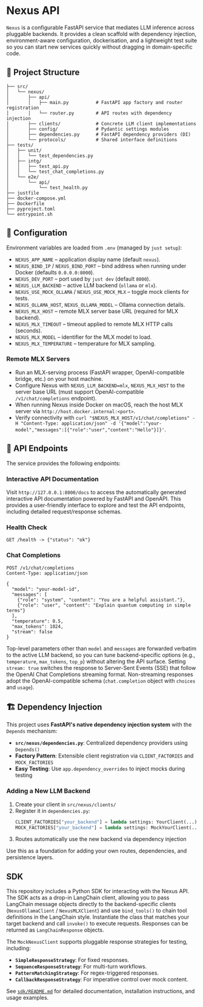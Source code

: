 # Nexus API

`Nexus` is a configurable FastAPI service that mediates LLM inference across pluggable backends. It provides a clean scaffold with dependency injection, environment-aware configuration, dockerisation, and a lightweight test suite so you can start new services quickly without dragging in domain-specific code.

## 🧱 Project Structure

```
├── src/
│   └── nexus/
│       ├── api/
│       │   ├── main.py          # FastAPI app factory and router registration
│       │   └── router.py        # API routes with dependency injection
│       ├── clients/             # Concrete LLM client implementations
│       ├── config/              # Pydantic settings modules
│       ├── dependencies.py      # FastAPI dependency providers (DI)
│       └── protocols/           # Shared interface definitions
├── tests/
│   ├── unit/
│   │   └── test_dependencies.py
│   ├── intg/
│   │   ├── test_api.py
│   │   └── test_chat_completions.py
│   └── e2e/
│       └── api/
│           └── test_health.py
├── justfile
├── docker-compose.yml
├── Dockerfile
├── pyproject.toml
└── entrypoint.sh
```

## 🔧 Configuration

Environment variables are loaded from `.env` (managed by `just setup`):

  * `NEXUS_APP_NAME` – application display name (default `nexus`).
  * `NEXUS_BIND_IP` / `NEXUS_BIND_PORT` – bind address when running under Docker (defaults `0.0.0.0:8000`).
  * `NEXUS_DEV_PORT` – port used by `just dev` (default `8000`).
  * `NEXUS_LLM_BACKEND` – active LLM backend (`ollama` or `mlx`).
  * `NEXUS_USE_MOCK_OLLAMA` / `NEXUS_USE_MOCK_MLX` – toggle mock clients for tests.
  * `NEXUS_OLLAMA_HOST`, `NEXUS_OLLAMA_MODEL` – Ollama connection details.
  * `NEXUS_MLX_HOST` – remote MLX server base URL (required for MLX backend).
  * `NEXUS_MLX_TIMEOUT` – timeout applied to remote MLX HTTP calls (seconds).
  * `NEXUS_MLX_MODEL` – identifier for the MLX model to load.
  * `NEXUS_MLX_TEMPERATURE` – temperature for MLX sampling.

### Remote MLX Servers

  * Run an MLX-serving process (FastAPI wrapper, OpenAI-compatible bridge, etc.) on your host machine.
  * Configure Nexus with `NEXUS_LLM_BACKEND=mlx`, `NEXUS_MLX_HOST` to the server base URL (must support OpenAI-compatible `/v1/chat/completions` endpoint).
  * When running Nexus inside Docker on macOS, reach the host MLX server via `http://host.docker.internal:<port>`.
  * Verify connectivity with `curl "$NEXUS_MLX_HOST/v1/chat/completions" -H "Content-Type: application/json" -d '{"model":"your-model","messages":[{"role":"user","content":"Hello"}]}'`.

## 🔌 API Endpoints

The service provides the following endpoints:

### Interactive API Documentation

Visit `http://127.0.0.1:8000/docs` to access the automatically generated interactive API documentation powered by FastAPI and OpenAPI. This provides a user-friendly interface to explore and test the API endpoints, including detailed request/response schemas.

### Health Check

```http
GET /health -> {"status": "ok"}
```

### Chat Completions

```http
POST /v1/chat/completions
Content-Type: application/json

{
  "model": "your-model-id",
  "messages": [
    {"role": "system", "content": "You are a helpful assistant."},
    {"role": "user", "content": "Explain quantum computing in simple terms"}
  ],
  "temperature": 0.5,
  "max_tokens": 1024,
  "stream": false
}
```

Top-level parameters other than `model` and `messages` are forwarded verbatim to the active LLM backend, so you can tune
backend-specific options (e.g., `temperature`, `max_tokens`, `top_p`) without altering the API surface. Setting `stream: true`
switches the response to Server-Sent Events (SSE) that follow the OpenAI Chat Completions streaming format. Non-streaming
responses adopt the OpenAI-compatible schema (`chat.completion` object with `choices` and `usage`).

## 🏗️ Dependency Injection

This project uses **FastAPI's native dependency injection system** with the `Depends` mechanism:

  * **`src/nexus/dependencies.py`**: Centralized dependency providers using `Depends()`
  * **Factory Pattern**: Extensible client registration via `CLIENT_FACTORIES` and `MOCK_FACTORIES`
  * **Easy Testing**: Use `app.dependency_overrides` to inject mocks during testing

### Adding a New LLM Backend

1.  Create your client in `src/nexus/clients/`
2.  Register it in `dependencies.py`:
    ```python
    CLIENT_FACTORIES["your_backend"] = lambda settings: YourClient(...)
    MOCK_FACTORIES["your_backend"] = lambda settings: MockYourClient(...)
    ```
3.  Routes automatically use the new backend via dependency injection

Use this as a foundation for adding your own routes, dependencies, and persistence layers.

## SDK

This repository includes a Python SDK for interacting with the Nexus API. The SDK acts as a drop-in LangChain client, allowing you to pass LangChain message objects directly to the backend-specific clients (`NexusOllamaClient` / `NexusMLXClient`) and use `bind_tools()` to chain tool definitions in the LangChain style. Instantiate the class that matches your target backend and call `invoke()` to execute requests. Responses can be returned as `LangChainResponse` objects.

The `MockNexusClient` supports pluggable response strategies for testing, including:

  * **`SimpleResponseStrategy`**: For fixed responses.
  * **`SequenceResponseStrategy`**: For multi-turn workflows.
  * **`PatternMatchingStrategy`**: For regex-triggered responses.
  * **`CallbackResponseStrategy`**: For imperative control over mock content.

See [`sdk/README.md`](sdk/README.md) for detailed documentation, installation instructions, and usage examples.